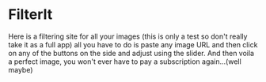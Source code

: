 # FilterIt
 Here is a filtering site for all your images (this is only a test so don't really take it as a full app) all you have to do is paste any image URL and then click on any of the buttons on the side and adjust using the slider. And then voila a perfect image, you won't ever have to pay a subscription again...(well maybe)
